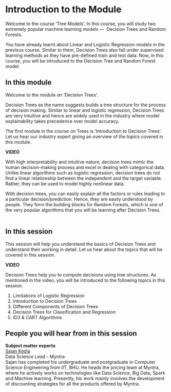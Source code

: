 # Introduction to the Module

Welcome to the course ‘Tree Models’. In this course, you will study two extremely popular machine learning models —  Decision Trees and Random Forests.

  
You have already learnt about Linear and Logistic Regression models in the previous course. Similar to them, Decision Trees also fall under supervised learning methods as they have pre-defined train and test data. Now, in this course, you will be introduced to the Decision Tree and Random Forest model.

## In this module

Welcome to the module on ‘Decision Trees’. 

Decision Trees as the name suggests builds a tree structure for the process of decision making. Similar to linear and logistic regression, Decision Trees are very intuitive and hence are widely used in the industry where model explainability takes precedence over model accuracy.

The first module in the course on Trees is ‘Introduction to Decision Trees’. Let us hear our industry expert giving an overview of the topics covered in this module.

**VIDEO**

With high interpretability and intuitive nature, decision trees mimic the human decision-making process and excel in dealing with categorical data. Unlike linear algorithms such as logistic regression, decision trees do not find a linear relationship between the independent and the target variable. Rather, they can be used to model highly nonlinear data.

With decision trees, you can easily explain all the factors or rules leading to a particular decision/prediction. Hence, they are easily understood by people. They form the building blocks for Random Forests, which is one of the very popular algorithms that you will be learning after Decision Trees.  
 

## In this session

This session will help you understand the basics of Decision Trees and understand their working in detail. Let us hear about the topics that will be covered in this session.

**VIDEO**

Decision Trees help you to compute decisions using tree structures. As mentioned in the video, you will be introduced to the following topics in this session:

1.  Limitations of Logistic Regression
2.  Introduction to Decision Trees
3.  Different Components of Decision Trees
4.  Decision Trees for Classification and Regression
5.  ID3 & CART Algorithms

## People you will hear from in this session

**Subject matter experts**  
[Sajan Kedia](http://in.linkedin.com/in/sajan-kedia-b06a6821)  
Data Science Lead - Myntra  
Sajan has completed his undergraduate and postgraduate in Computer Science Engineering from IIT, BHU. He heads the pricing team at Myntra, where he actively works on technologies like Data Science, Big Data, Spark and Machine learning. Presently, his work mainly involves the development of discounting strategies for all the products offered by Myntra.